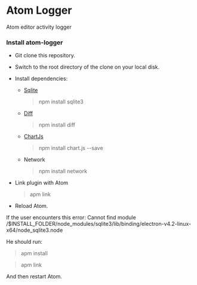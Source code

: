 # Atom Logger
Atom editor activity logger

###  Install atom-logger

* Git clone this repository.

* Switch to the root directory of the clone on your local disk.

* Install dependencies:

  * [Sqlite](https://www.sqlite.org/index.html)  

    >  npm install sqlite3

  * [Diff](https://www.npmjs.com/package/diff)

    >  npm install diff

  * [ChartJs](https://www.chartjs.org/)

    >npm install chart.js --save

  * Network

    >npm install network

* Link plugin with Atom

  > apm link

* Reload Atom.

If the user encounters this error:
Cannot find module /$INSTALL_FOLDER/node_modules/sqlite3/lib/binding/electron-v4.2-linux-x64/node_sqlite3.node

He should run:
  > apm install
  
  > apm link
    
And then restart Atom.
